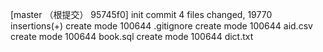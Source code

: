 [master （根提交） 95745f0] init commit
 4 files changed, 19770 insertions(+)
 create mode 100644 .gitignore
 create mode 100644 aid.csv
 create mode 100644 book.sql
 create mode 100644 dict.txt
